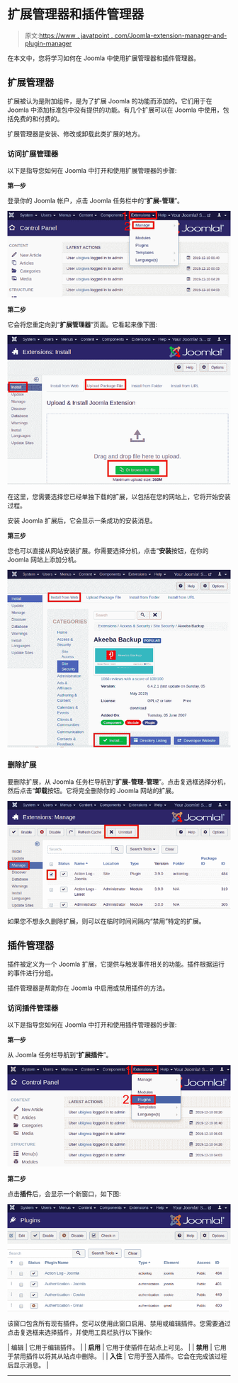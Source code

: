 # 扩展管理器和插件管理器

> 原文:[https://www . javatpoint . com/Joomla-extension-manager-and-plugin-manager](https://www.javatpoint.com/joomla-extension-manager-and-plugin-manager)

在本文中，您将学习如何在 Joomla 中使用扩展管理器和插件管理器。

## 扩展管理器

扩展被认为是附加组件，是为了扩展 Joomla 的功能而添加的。它们用于在 Joomla 中添加标准包中没有提供的功能。有几个扩展可以在 Joomla 中使用，包括免费的和付费的。

扩展管理器是安装、修改或卸载此类扩展的地方。

### 访问扩展管理器

以下是指导您如何在 Joomla 中打开和使用扩展管理器的步骤:

**第一步**

登录你的 Joomla 帐户，点击 Joomla 任务栏中的“**扩展-管理**”。

![Joomla Extension Manager & Plugin Manager](img/4835c4484e3c74ec0f92955359109ac3.png)

**第二步**

它会将您重定向到“**扩展管理器**”页面。它看起来像下图:

![Joomla Extension Manager & Plugin Manager](img/65a325740bba41daf72dced0da50f1ee.png)

在这里，您需要选择您已经单独下载的扩展，以包括在您的网站上，它将开始安装过程。

安装 Joomla 扩展后，它会显示一条成功的安装消息。

**第三步**

您也可以直接从网站安装扩展。你需要选择分机，点击“**安装**按钮，在你的 Joomla 网站上添加分机。

![Joomla Extension Manager & Plugin Manager](img/9c450d83dcafcedc3d63d6a5d3a1d529.png)

### 删除扩展

要删除扩展，从 Joomla 任务栏导航到“**扩展-管理-管理**”。点击复选框选择分机，然后点击“**卸载**按钮。它将完全删除你的 Joomla 网站的扩展。

![Joomla Extension Manager & Plugin Manager](img/4545b8f4baf437bb96934d314f134797.png)

如果您不想永久删除扩展，则可以在临时时间间隔内“禁用”特定的扩展。

## 插件管理器

插件被定义为一个 Joomla 扩展，它提供与触发事件相关的功能。插件根据运行的事件进行分组。

插件管理器是帮助你在 Joomla 中启用或禁用插件的方法。

### 访问插件管理器

以下是指导您如何在 Joomla 中打开和使用插件管理器的步骤:

**第一步**

从 Joomla 任务栏导航到“**扩展插件**”。

![Joomla Extension Manager & Plugin Manager](img/a5564f6438e11c8ee26a6f0a9ecea776.png)

**第二步**

点击**插件**后，会显示一个新窗口，如下图:

![Joomla Extension Manager & Plugin Manager](img/4ccf558802688daa6a046778f8c9c8b9.png)

该窗口包含所有现有插件。您可以使用此窗口启用、禁用或编辑插件。您需要通过点击复选框来选择插件，并使用工具栏执行以下操作:

| 编辑 | 它用于编辑插件。 |
| **启用** | 它用于使插件在站点上可见。 |
| **禁用** | 它用于禁用插件以将其从站点中删除。 |
| **入住** | 它用于签入插件。它会在完成该过程后显示消息。 |

* * *